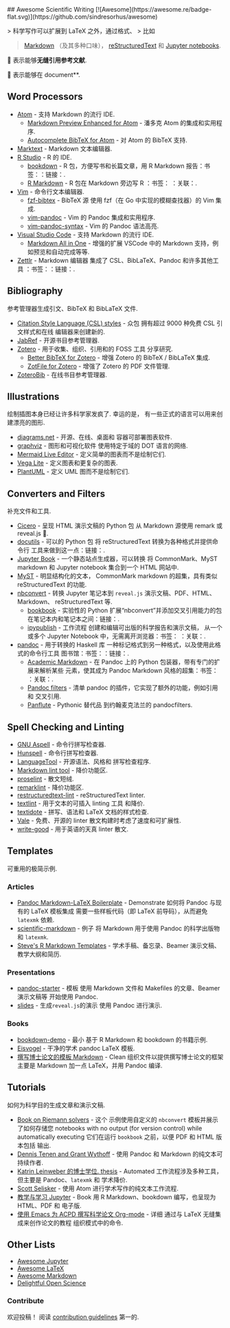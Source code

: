 <div class="github-widget" data-repo="writing-resources/awesome-scientific-writing"></div>
<script async src="https://pagead2.googlesyndication.com/pagead/js/adsbygoogle.js"></script><ins class="adsbygoogle" style="display:block" data-ad-client="ca-pub-6890694312814945" data-ad-slot="5473692530" data-ad-format="auto"  data-full-width-responsive="true"></ins><script>(adsbygoogle = window.adsbygoogle || []).push({});</script>
## Awesome Scientific Writing [![Awesome](https://awesome.re/badge-flat.svg)](https://github.com/sindresorhus/awesome)

&gt; 科学写作可以扩展到 LaTeX 之外，通过格式、
&gt; 比如
> [Markdown](https://daringfireball.net/projects/markdown/) （及其多种口味），
> [reStructuredText](https://docutils.sourceforge.io/rst.html) 和
> [Jupyter notebooks](https://jupyter.org/).

:bookmark: 表示能够**无缝引用参考文献**.

:link: 表示能够在
document**.



## Word Processors

- [Atom](https://atom.io) - 支持 Markdown 的流行 IDE.
  - [Markdown Preview Enhanced for Atom](https://github.com/shd101wyy/markdown-preview-enhanced) - 潘多克
    Atom 的集成和实用程序.
  - [Autocomplete BibTeX for Atom](https://github.com/apcshields/autocomplete-bibtex) - 对 Atom 的 BibTeX 支持.
- [Marktext](https://marktext.app/) - Markdown 文本编辑器.
- [R Studio](https://github.com/rstudio/rstudio) - R 的 IDE.
  - [bookdown](https://github.com/rstudio/bookdown) - R 包，方便写书和长篇文章，用 R Markdown 报告：书签：：链接：.
  - [R Markdown](https://rmarkdown.rstudio.com/) - R 包在 Markdown 旁边写 R
   ：书签：
   ：关联：.
- [Vim](https://www.vim.org/) - 命令行文本编辑器.
  - [fzf-bibtex](https://github.com/msprev/fzf-bibtex/#readme) - BibTeX 源
    使用 fzf（在 Go 中实现的模糊查找器）的 Vim 集成.
  - [vim-pandoc](https://github.com/vim-pandoc/vim-pandoc) - Vim 的 Pandoc 集成和实用程序.
  - [vim-pandoc-syntax](https://github.com/vim-pandoc/vim-pandoc-syntax) - Vim 的 Pandoc 语法高亮.
- [Visual Studio Code](https://code.visualstudio.com/) - 支持 Markdown 的流行 IDE.
  - [Markdown All in One](https://github.com/yzhang-gh/vscode-markdown/#readme) - 增强的扩展
    VSCode 中的 Markdown 支持，例如预览和自动完成等等.
- [Zettlr](https://www.zettlr.com/) - Markdown 编辑器
   集成了 CSL、BibLaTeX、Pandoc 和许多其他工具
   ：书签：：链接：.

## Bibliography

参考管理器生成引文、BibTeX 和 BibLaTeX 文件.

- [Citation Style Language (CSL) styles](https://editor.citationstyles.org/) - 众包
  拥有超过 9000 种免费 CSL 引文样式和在线
  编辑器来创建新的.
- [JabRef](https://www.jabref.org/) - 开源书目参考管理器.
- [Zotero](https://www.zotero.org/) - 用于收集、组织、引用和的 FOSS 工具
  分享研究.
  - [Better BibTeX for Zotero](https://retorque.re/zotero-better-bibtex/) - 增强
    Zotero 的 BibTeX / BibLaTeX 集成.
  - [ZotFile for Zotero](http://zotfile.com/) - 增强了 Zotero 的 PDF 文件管理.
- [ZoteroBib](https://zbib.org/) - 在线书目参考管理器.

## Illustrations

绘制插图本身已经让许多科学家发疯了. 幸运的是，
有一些正式的语言可以用来创建漂亮的图形.

- [diagrams.net](https://www.diagrams.net/) - 开源、在线、桌面和
  容器可部署图表软件.
- [graphviz](https://graphviz.org/) - 图形和可视化软件
  使用特定于域的 DOT 语言的网络.
- [Mermaid Live Editor](https://mermaid-js.github.io/mermaid-live-editor/) - 定义简单的图表而不是绘制它们.
- [Vega Lite](https://vega.github.io/vega-lite/examples/) - 定义图表和更复杂的图表.
- [PlantUML](https://plantuml.com/) - 定义 UML 图而不是绘制它们.

## Converters and Filters

补充文件和工具.

- [Cicero](https://cicero.xyz/) - 呈现 HTML 演示文稿的 Python 包
  从 Markdown 源使用 remark 或reveal.js :link:.
- [docutils](https://docutils.sourceforge.io/docs/) - 可以的 Python 包
  将 reStructuredText 转换为各种格式并提供命令行
  工具来做到这一点：链接：.
- [Jupyter Book](https://jupyterbook.org/) - 一个静态站点生成器，可以转换
  将 CommonMark、MyST markdown 和 Jupyter notebook 集合到一个 HTML 网站中.
- [MyST](https://myst-parser.readthedocs.io/en/latest/) - 明显结构化的文本，
  CommonMark markdown 的超集，具有类似 reStructuredText 的功能.
- [nbconvert](https://nbconvert.readthedocs.io/en/latest/) - 转换 Jupyter
  笔记本到 `reveal.js` 演示文稿、PDF、HTML、Markdown、
  reStructuredText 等.
  - [bookbook](https://github.com/takluyver/bookbook/#readme) - 实验性的 Python
    扩展“nbconvert”并添加交叉引用能力的包
    在笔记本内和笔记本之间：链接：.
  - [ipypublish](https://github.com/chrisjsewell/ipypublish/#readme) - 工作流程
    创建和编辑可出版的科学报告和演示文稿，
    从一个或多个 Jupyter Notebook 中，无需离开浏览器：书签：
    ：关联：.
- [pandoc](https://pandoc.org/MANUAL) - 用于转换的 Haskell 库
  一种标记格式到另一种格式，以及使用此格式的命令行工具
  图书馆：书签：：链接：.
  - [Academic Markdown](https://github.com/smathot/academicmarkdown#readme) - 在 Pandoc 上的 Python 包装器，带有专门的扩展来解析某些
    元素，使其成为 Pandoc Markdown 风格的超集：书签：
    ：关联：.
  - [Pandoc filters](https://github.com/jgm/pandoc/wiki/Pandoc-Filters) - 清单
    pandoc 的插件，它实现了额外的功能，例如引用和
    交叉引用.
  - [Panflute](http://scorreia.com/software/panflute/) - Pythonic 替代品
    到约翰麦克法兰的 pandocfilters.

## Spell Checking and Linting

- [GNU Aspell](http://aspell.net/) - 命令行拼写检查器.
- [Hunspell](http://hunspell.github.io/) - 命令行拼写检查器.
- [LanguageTool](https://languagetool.org/) - 开源语法、风格和
 拼写检查程序.
- [Markdown lint tool](https://github.com/markdownlint/markdownlint) - 降价功能区.
- [proselint](http://proselint.com/) - 散文短绒.
- [remarklint](https://github.com/remarkjs/remark-lint) - 降价功能区.
- [restructuredtext-lint](https://github.com/twolfson/restructuredtext-lint) - reStructuredText linter.
- [textlint](https://textlint.github.io/) - 用于文本的可插入 linting 工具
 和降价.
- [textidote](https://sylvainhalle.github.io/textidote/) - 拼写、语法和
 LaTeX 文档的样式检查.
- [Vale](https://errata-ai.github.io/vale/) - 免费、开源的 linter
 散文构建时考虑了速度和可扩展性.
- [write-good](https://github.com/btford/write-good) - 用于英语的天真 linter
 散文.

## Templates

可重用的极简示例.

### Articles

- [Pandoc Markdown-LaTeX
   Boilerplate](https://github.com/davecap/markdown-latex-boilerplate/#readme) - Demonstrate
   如何将 Pandoc 与现有的 LaTeX 模板集成
   需要一些样板代码（即 LaTeX 前导码），从而避免
   `latexmk` 依赖.
- [scientific-markdown](https://github.com/JensErat/scientific-markdown/#readme) - 例子
   将 Markdown 用于使用 Pandoc 的科学出版物和
   `latexmk`.
- [Steve's R Markdown Templates](https://github.com/svmiller/svm-r-markdown-templates/) - 学术手稿、备忘录、Beamer 演示文稿、教学大纲和简历.

### Presentations

- [pandoc-starter](https://github.com/jez/pandoc-starter/#readme) - 模板
   使用 Markdown 文件和 Makefiles 的文章、Beamer 演示文稿等
   开始使用 Pandoc.
- [slides](https://github.com/cgroll/slides/#readme) - 生成`reveal.js`的演示
   使用 Pandoc 进行演示.

### Books

- [bookdown-demo](https://github.com/rstudio/bookdown-demo/#readme) - 最小
   基于 R Markdown 和 bookdown 的书籍示例.
- [Eisvogel](https://github.com/Wandmalfarbe/pandoc-latex-template) - 干净的学术 pandoc LaTeX 模板.
- [撰写博士论文的模板
   Markdown](https://github.com/tompollard/phd_thesis_markdown#readme) - Clean
   组织文件以提供撰写博士论文的框架
   主要是 Markdown 加一点 LaTeX，并用 Pandoc 编译.

## Tutorials

如何为科学目的生成文章和演示文稿.

- [Book on Riemann solvers](https://github.com/clawpack/riemann_book/#readme) - 这个
   示例使用自定义的 `nbconvert` 模板并展示了如何存储您
   notebooks with no output (for version control) while automatically executing
   它们在运行 `bookbook` 之前，以便 PDF 和 HTML 版本包括
   输出.
- [Dennis Tenen and Grant Wythoff](https://programminghistorian.org/en/lessons/sustainable-authorship-in-plain-text-using-pandoc-and-markdown) - 使用 Pandoc 和 Markdown 的纯文本可持续作者.
- [Katrin Leinweber 的博士学位.
   thesis](https://github.com/katrinleinweber/PhD-thesis/#readme) - Automated
   工作流程涉及多种工具，但主要是 Pandoc、`latexmk` 和
   学术降价.
- [Scott Selisker](http://u.arizona.edu/~selisker/post/workflow/) - 使用 Atom 进行学术写作的纯文本工作流程.
- [教学与学习
   Jupyter](https://github.com/jupyter4edu/jupyter-edu-book/#readme) - Book
   用 R Markdown、bookdown 编写，也呈现为 HTML、PDF 和
   电子版.
- [使用 Emacs 为 ACPD 撰写科学论文
   Org-mode](https://www.draketo.de/english/emacs/writing-papers-in-org-mode-acpd) - 详细
   通过与 LaTeX 无缝集成来创作论文的教程
   组织模式中的命令.

## Other Lists

- [Awesome Jupyter](https://github.com/markusschanta/awesome-jupyter/#renderingpublishingconversion)
- [Awesome LaTeX](https://github.com/egeerardyn/awesome-LaTeX/#readme)
- [Awesome Markdown](https://github.com/BubuAnabelas/awesome-markdown/#readme)
- [Delightful Open Science](https://codeberg.org/teaserbot-labs/delightful-open-science)

### Contribute

欢迎投稿！ 阅读 [contribution guidelines](https://github.com/writing-resources/awesome-scientific-writing/blob/master/CONTRIBUTING.md) 第一的.
